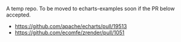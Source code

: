 A temp repo.
To be moved to echarts-examples soon if the PR below accepted.

+ https://github.com/apache/echarts/pull/19513
+ https://github.com/ecomfe/zrender/pull/1051
